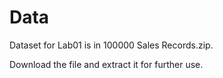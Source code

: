 # Data

Dataset for Lab01 is in 100000 Sales Records.zip. 

Download the file and extract it for further use.
